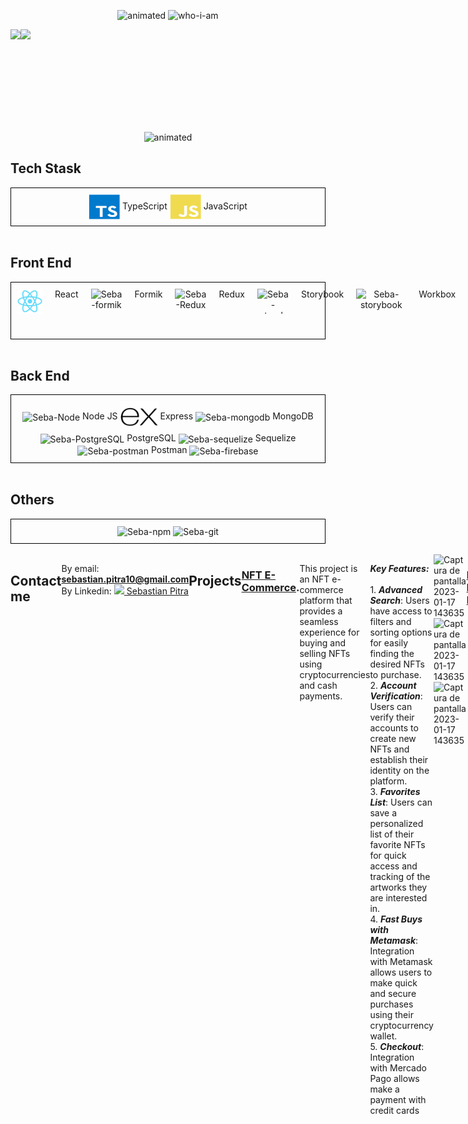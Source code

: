 

<p align="center">
  <img src="https://user-images.githubusercontent.com/98099690/184732411-ab82597f-bec0-4077-a354-9b7c1ca37ce8.GIF" alt="animated" height="350" width="440"/>
  <img src="https://github.com/seba-pitra/seba-pitra/assets/98099690/09bba899-19e1-426f-b69d-c289addb4daa" alt="who-i-am" height="350" width="350"/>
</p>

<div style="display: flex" align="center">
  <img height="150em" src="https://github-readme-stats.vercel.app/api?username=seba-pitra&show_icons=true&theme=github_dark&include_all_commits=true&count_private=true" />
  <img height="150em" src="https://github-readme-stats.vercel.app/api/top-langs/?username=seba-pitra&layout=compact&langs_count=7&theme=github_dark" />
</div>
 
 <p align="center">
  <img src="https://github.com/seba-pitra/seba-pitra/blob/output/github-contribution-grid-snake.svg" alt="animated" />
</p>

## Tech Stask
<div>
 <div style="border: 1px solid black; padding: 10px; text-align: center" width="40">
    <img align="center" alt="Seba-Ts" height="40" width="50" src="https://raw.githubusercontent.com/devicons/devicon/master/icons/typescript/typescript-plain.svg">
     TypeScript
    <img align="center" alt="Seba-Js" height="40" width="50" src="https://raw.githubusercontent.com/devicons/devicon/master/icons/javascript/javascript-plain.svg">
    JavaScript <br />
  </div> <br />
  
  
  ## Front End
  <div style="border: 1px solid black; padding: 10px; text-align: center; display:flex; gap: 20px;" width="40">
    <img align="center" alt="Seba-React" height="40" width="50" src="https://raw.githubusercontent.com/devicons/devicon/master/icons/react/react-original.svg">
     React 
    <img align="center" alt="Seba-formik" height="40" width="50" src="https://github.com/seba-pitra/seba-pitra/assets/98099690/d10ed638-4323-4d33-9d35-a151f1eb31c4" />
    Formik
    <img align="center" alt="Seba-Redux" height="40" width="50" src="https://cdn.jsdelivr.net/gh/devicons/devicon/icons/redux/redux-original.svg" />
    Redux
    <img align="center" alt="Seba-storybook" height="40" width="50" src="https://cdn.jsdelivr.net/gh/devicons/devicon/icons/storybook/storybook-original.svg" />
    Storybook
    <img align="center" alt="Seba-storybook" height="70" width="80" src="https://github.com/seba-pitra/seba-pitra/assets/98099690/084da68a-197d-40e9-ad88-de1d524436d5" />
    Workbox
    <img align="center" alt="Seba-CSS" height="40" width="50" src="https://raw.githubusercontent.com/devicons/devicon/master/icons/css3/css3-original.svg">
    CSS
    <img align="center" alt="Seba-tailwind" height="40" width="50" src="https://cdn.jsdelivr.net/gh/devicons/devicon/icons/tailwindcss/tailwindcss-plain.svg" />
    Taildwind CSS
  </div> <br />
  
  ## Back End
  <div style="border: 1px solid black; padding: 10px; text-align: center" width="40">
    <img align="center" alt="Seba-Node" height="70" width="80" src="https://cdn.jsdelivr.net/gh/devicons/devicon/icons/nodejs/nodejs-original.svg" />
      Node JS
    <img align="center" alt="Seba-Express" height="50" width="60" src="https://raw.githubusercontent.com/devicons/devicon/master/icons/express/express-original.svg">
      Express
    <img align="center" alt="Seba-mongodb" height="50" width="60" src="https://cdn.jsdelivr.net/gh/devicons/devicon/icons/mongodb/mongodb-original.svg" />
      MongoDB
   <img align="center" alt="Seba-PostgreSQL" height="50" width="60" src="https://cdn.jsdelivr.net/gh/devicons/devicon/icons/postgresql/postgresql-original-wordmark.svg" />
      PostgreSQL
    <img align="center" alt="Seba-sequelize" height="50" width="60" src="https://cdn.jsdelivr.net/gh/devicons/devicon/icons/sequelize/sequelize-original.svg" />
      Sequelize
    <img align="center" alt="Seba-postman" height="40" width="40" src="https://github.com/seba-pitra/seba-pitra/assets/98099690/c190fdb7-e14b-4c95-bd63-fe87b9382694" />
      Postman
    <img align="center" alt="Seba-firebase" height="50" width="60" src="https://cdn.jsdelivr.net/gh/devicons/devicon/icons/firebase/firebase-plain-wordmark.svg" />
  </div> <br />
  
  ## Others 
  <div style="border: 1px solid black; padding: 10px; text-align: center" width="40">
    <img align="center" alt="Seba-npm"  height="50" width="60" src="https://cdn.jsdelivr.net/gh/devicons/devicon/icons/npm/npm-original-wordmark.svg" />
    <img align="center" alt="Seba-git" height="60" width="70" src="https://cdn.jsdelivr.net/gh/devicons/devicon/icons/git/git-plain-wordmark.svg" />
  </div> <br />
</div>  
  
<div style="display: flex" align="flex"> <br>
 



## Contact me
   By email: **sebastian.pitra10@gmail.com** <br>
   By Linkedin: <a href="https://www.linkedin.com/in/sebasti%C3%A1n-pitra-97b5b7248/" display="flex" text-align="center">
     <img height="20" src="https://cdn.jsdelivr.net/gh/devicons/devicon/icons/linkedin/linkedin-original.svg" />
      Sebastian Pitra
   <a>
  
## Projects
     
 ### [NFT E-Commerce](https://github.com/seba-pitra/e-commerce-NFT). <br>
     
  This project is an NFT e-commerce platform that provides a seamless experience for buying and selling NFTs using cryptocurrencies and cash payments. <br>
  
  **_Key Features:_**<br>
     <br>
     1. **_Advanced Search_**: Users have access to filters and sorting options for easily finding the desired NFTs to purchase. <br>
     2. **_Account Verification_**: Users can verify their accounts to create new NFTs and establish their identity on the platform.<br>
     3. **_Favorites List_**: Users can save a personalized list of their favorite NFTs for quick access and tracking of the artworks they are interested in.<br>
     4. **_Fast Buys with Metamask_**: Integration with Metamask allows users to make quick and secure purchases using their cryptocurrency wallet.<br>
     5. **_Checkout_**: Integration with Mercado Pago allows make a payment with credit cards<br>
     <br>
  <br>
     
  <div display="flex">
     <img height="220" width="260" alt="Captura de pantalla 2023-01-17 143635" src="https://user-images.githubusercontent.com/98099690/214856149-c8602e34-5d02-46f8-9103-2047c46f0643.png">
     <img height="220" width="280" alt="Captura de pantalla 2023-01-17 143635" src="https://user-images.githubusercontent.com/98099690/214856358-87c5c3e1-451f-4683-9093-aeed5bcf4203.png">
     <img height="220" width="280" alt="Captura de pantalla 2023-01-17 143635" src="https://user-images.githubusercontent.com/98099690/214856865-aa149022-823d-450d-a460-97d4623a068c.png">
  </div>


### [Dog breeds Explorer](https://github.com/seba-pitra/PI-DOGS).

This user-friendly single-page application integrates an external dog breed API. The app empowers users to effortlessly filter, sort, and even create new dog breeds, complemented by a seamless pagination feature. This enhanced user experience enables seamless exploration of a diverse range of dog breeds.
  <br>
  
  **_In it, users can:_**<br>
     <br>
     1. **_Filtered and Ordered Dog Breeds_**: Users can easily filter and order the displayed dog breeds based on their preferences.<br>
     2. **_Search by Name_**: Users can search for specific dog breeds by their name, making it convenient to find a particular breed of interest..<br>
     3. **_Create Your Own Dog Breed_**: The app allows users to create their own dog breed, providing a unique and customizable experience.<br>
     <br>
  <br>
  
  <div display="flex">
    <img height="220" width="260" src="https://user-images.githubusercontent.com/98099690/214863642-7667d9e8-191f-4ca7-a8bb-20491a3d4eb0.png">
    <img height="220" width="280" src="https://user-images.githubusercontent.com/98099690/214863671-8256df98-408c-44ba-896a-e86dc4ee573c.png">  
    <img height="220" width="280" src="https://user-images.githubusercontent.com/98099690/214863658-983a7e0b-5d63-41d9-b272-e788dc74930b.png">
  </div>
 
    
  ###
